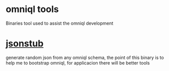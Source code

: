 omniql tools
====

Binaries tool used to assist the omniql development


[jsonstub](cmd/jsonstub/README.md)
===

generate random json from any omniql schema, the point of this binary is to help me to bootstrap omniql,
for applicacion there will be better tools
